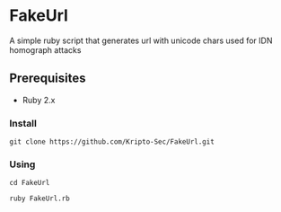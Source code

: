 # FakeUrl
A simple ruby ​​script that generates url with unicode chars used for IDN homograph attacks

## Prerequisites

* Ruby 2.x

### Install

```
git clone https://github.com/Kripto-Sec/FakeUrl.git
```
### Using 
```
cd FakeUrl
```
```
ruby FakeUrl.rb
```
